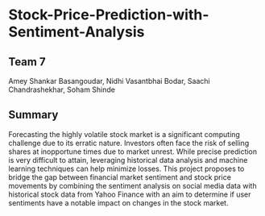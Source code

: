 # Stock-Price-Prediction-with-Sentiment-Analysis

## Team 7
Amey Shankar Basangoudar, Nidhi Vasantbhai Bodar, Saachi Chandrashekhar, Soham Shinde 

## Summary
Forecasting the highly volatile stock market is a significant computing challenge due to its erratic nature. Investors often face the risk of selling shares at inopportune times due to market unrest. While precise prediction is very difficult to attain, leveraging historical data analysis and machine learning techniques can help minimize losses. This project proposes to bridge the gap between financial market sentiment and stock price movements by combining the sentiment analysis on social media data with historical stock data from Yahoo Finance with an aim to determine if user sentiments have a notable impact on changes in the stock market.
